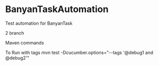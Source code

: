 # BanyanTaskAutomation
Test automation for BanyanTask 

2 branch

Maven commands
 
 To Run with tags 
  mvn test -Dcucumber.options="--tags '@debug1 and @debug2'"
